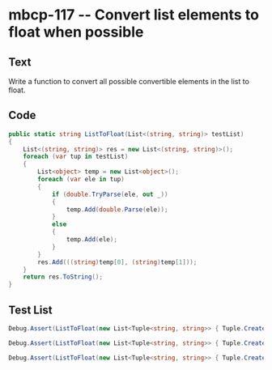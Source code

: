# mbcp-117 -- Convert list elements to float when possible

## Text

Write a function to convert all possible convertible elements in the list to float.

## Code

```csharp
public static string ListToFloat(List<(string, string)> testList)
{
    List<(string, string)> res = new List<(string, string)>();
    foreach (var tup in testList)
    {
        List<object> temp = new List<object>();
        foreach (var ele in tup)
        {
            if (double.TryParse(ele, out _))
            {
                temp.Add(double.Parse(ele));
            }
            else
            {
                temp.Add(ele);
            }
        }
        res.Add(((string)temp[0], (string)temp[1]));
    }
    return res.ToString();
}
```

## Test List

```csharp
Debug.Assert(ListToFloat(new List<Tuple<string, string>> { Tuple.Create("3", "4"), Tuple.Create("1", "26.45"), Tuple.Create("7.32", "8"), Tuple.Create("4", "8") }) == "[(3.0, 4.0), (1.0, 26.45), (7.32, 8.0), (4.0, 8.0)]");
```

```csharp
Debug.Assert(ListToFloat(new List<Tuple<string, string>> { Tuple.Create("4", "4"), Tuple.Create("2", "27"), Tuple.Create("4.12", "9"), Tuple.Create("7", "11") }) == "[(4.0, 4.0), (2.0, 27.0), (4.12, 9.0), (7.0, 11.0)]");
```

```csharp
Debug.Assert(ListToFloat(new List<Tuple<string, string>> { Tuple.Create("6", "78"), Tuple.Create("5", "26.45"), Tuple.Create("1.33", "4"), Tuple.Create("82", "13") }) == "[ (6.0, 78.0), (5.0, 26.45), (1.33, 4.0), (82.0, 13.0) ]");
```
